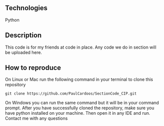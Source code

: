 ## Technologies 
Python

## Description
This code is for my friends at code in place. Any code we do in section will be uploaded here.

## How to reproduce 
On Linux or Mac run the following command in your terminal to clone this repository
```
git clone https://github.com/PaulCardoos/SectionCode_CIP.git
```
On Windows you can run the same command but it will be in your command prompt. After you have successfully cloned the repository, 
make sure you have python installed on your machine. Then open it in any IDE and run. Contact me with any questions
